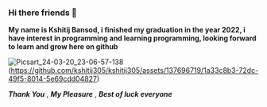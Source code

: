 ### Hi there friends 👋

**My name is Kshitij Bansod, i finished my graduation in the year 2022, i have interest in programming and learning programming, looking forward to learn and grow here on github**

![Picsart_24-03-20_23-06-57-138](https://github.com/kshitij305/kshitij305/assets/137696719/4be11060-a21a-4e20-9d5d-de47996b2a74)
(https://github.com/kshitij305/kshitij305/assets/137696719/1a33c8b3-72dc-49f5-8014-5e69cdd04827)

***Thank You*** , ***My Pleasure*** , ***Best of luck everyone***



<!--
**kshitij305/kshitij305** is a ✨ _special_ ✨ repository because its `README.md` (this file) appears on your GitHub profile.

Here are some ideas to get you started:

- 🔭 I’m currently working on ...
- 🌱 I’m currently learning ...
- 👯 I’m looking to collaborate on ...
- 🤔 I’m looking for help with ...
- 💬 Ask me about ...
- 📫 How to reach me: ...
- 😄 Pronouns: ...
- ⚡ Fun fact: ...
-->
